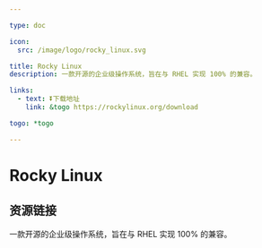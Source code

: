 ```yaml
---

type: doc

icon:
  src: /image/logo/rocky_linux.svg

title: Rocky Linux
description: 一款开源的企业级操作系统，旨在与 RHEL 实现 100% 的兼容。

links:
  - text: ⏬下载地址
    link: &togo https://rockylinux.org/download

togo: *togo

---
```


<ShowLogo />

# Rocky Linux

<ShowBreadcrumb />

## 资源链接

<ShowLinks />

一款开源的企业级操作系统，旨在与 RHEL 实现 100% 的兼容。